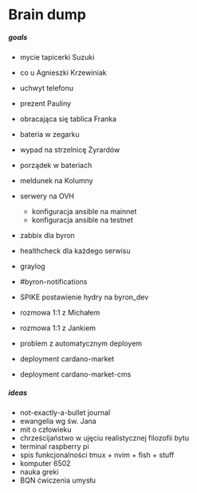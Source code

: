 # Brain dump

##### goals

- mycie tapicerki Suzuki
- co u Agnieszki Krzewiniak
- uchwyt telefonu
- prezent Pauliny
- obracająca się tablica Franka
- bateria w zegarku
- wypad na strzelnicę Żyrardów
- porządek w bateriach
- meldunek na Kolumny

- serwery na OVH
  - konfiguracja ansible na mainnet
  - konfiguracja ansible na testnet
- zabbix dla byron
- healthcheck dla każdego serwisu
- graylog
- #byron-notifications
- SPIKE postawienie hydry na byron_dev
- rozmowa 1:1 z Michałem
- rozmowa 1:1 z Jankiem
- problem z automatycznym deployem
- deployment cardano-market
- deployment cardano-market-cms

##### ideas 

- not-exactly-a-bullet journal
- ewangelia wg św. Jana
- mit o człowieku
- chrześcijaństwo w ujęciu realistycznej filozofii bytu
- terminal raspberry pi
- spis funkcjonalności tmux + nvim + fish + stuff
- komputer 6502
- nauka greki
- BQN ćwiczenia umysłu
